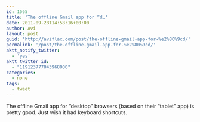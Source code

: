 ```yaml
---
id: 1565
title: 'The offline Gmail app for “d…'
date: 2011-09-28T14:58:16+00:00
author: Avi
layout: post
guid: 'http://aviflax.com/post/the-offline-gmail-app-for-%e2%80%9cd/'
permalink: '/post/the-offline-gmail-app-for-%e2%80%9cd/'
aktt_notify_twitter:
  - 'yes'
aktt_twitter_id:
  - "119123777043968000"
categories:
  - none
tags:
  - tweet
---
```

The offline Gmail app for “desktop” browsers (based on their “tablet” app) is pretty good. Just wish it had keyboard shortcuts.